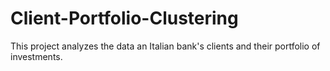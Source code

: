 # Client-Portfolio-Clustering

This project analyzes the data an Italian bank's clients and their portfolio of investments.
